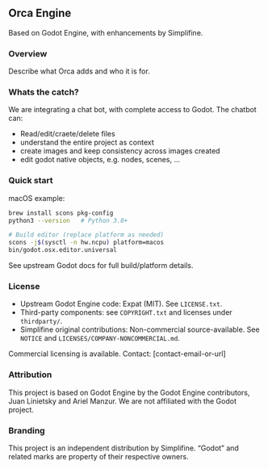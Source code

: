 ## Orca Engine

Based on Godot Engine, with enhancements by Simplifine.

### Overview
Describe what Orca adds and who it is for.

### Whats the catch?
We are integrating a chat bot, with complete access to Godot. 
The chatbot can:
  - Read/edit/craete/delete files
  - understand the entire project as context
  - create images and keep consistency across images created
  - edit godot native objects, e.g. nodes, scenes, ...

### Quick start
macOS example:
```bash
brew install scons pkg-config
python3 --version   # Python 3.8+

# Build editor (replace platform as needed)
scons -j$(sysctl -n hw.ncpu) platform=macos
bin/godot.osx.editor.universal
```

See upstream Godot docs for full build/platform details.

### License
- Upstream Godot Engine code: Expat (MIT). See `LICENSE.txt`.
- Third-party components: see `COPYRIGHT.txt` and licenses under `thirdparty/`.
- Simplifine original contributions: Non-commercial source-available. See `NOTICE` and `LICENSES/COMPANY-NONCOMMERCIAL.md`.

Commercial licensing is available. Contact: [contact-email-or-url]

### Attribution
This project is based on Godot Engine by the Godot Engine contributors, Juan Linietsky and Ariel Manzur. We are not affiliated with the Godot project.

### Branding
This project is an independent distribution by Simplifine. “Godot” and related marks are property of their respective owners.


